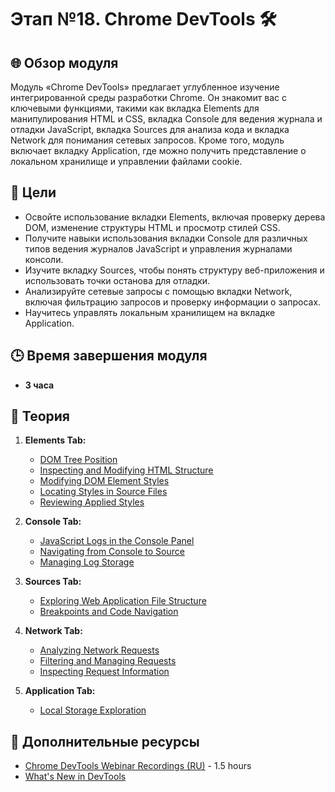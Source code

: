 # Этап №18. Chrome DevTools 🛠️

## 🌐 Обзор модуля

Модуль «Chrome DevTools» предлагает углубленное изучение интегрированной среды разработки Chrome. Он знакомит вас с ключевыми функциями, такими как вкладка Elements для манипулирования HTML и CSS, вкладка Console для ведения журнала и отладки JavaScript, вкладка Sources для анализа кода и вкладка Network для понимания сетевых запросов. Кроме того, модуль включает вкладку Application, где можно получить представление о локальном хранилище и управлении файлами cookie.

## 🎯 Цели

- Освойте использование вкладки Elements, включая проверку дерева DOM, изменение структуры HTML и просмотр стилей CSS.
- Получите навыки использования вкладки Console для различных типов ведения журналов JavaScript и управления журналами консоли.
- Изучите вкладку Sources, чтобы понять структуру веб-приложения и использовать точки останова для отладки.
- Анализируйте сетевые запросы с помощью вкладки Network, включая фильтрацию запросов и проверку информации о запросах.
- Научитесь управлять локальным хранилищем на вкладке Application.

## 🕒 Время завершения модуля

- **3 часа**

## 📖 Теория

1. **Elements Tab:**

   - [DOM Tree Position](https://developer.chrome.com/docs/devtools/dom/#view)
   - [Inspecting and Modifying HTML Structure](https://developer.chrome.com/docs/devtools/dom/#content)
   - [Modifying DOM Element Styles](https://developer.chrome.com/docs/devtools/css/#view)
   - [Locating Styles in Source Files](https://irishdotnet.dev/fridaydevtip-find-the-exact-location-of-where-a-style-is-defined-using-chrome-dev-tools)
   - [Reviewing Applied Styles](https://developer.chrome.com/docs/devtools/css/issues/#css-in-computed)

2. **Console Tab:**

   - [JavaScript Logs in the Console Panel](https://developer.chrome.com/docs/devtools/console/)
   - [Navigating from Console to Source](https://developer.chrome.com/docs/devtools/console/log/#javascript)
   - [Managing Log Storage](https://developer.chrome.com/docs/devtools/console/reference/#persist)

3. **Sources Tab:**

   - [Exploring Web Application File Structure](https://developer.chrome.com/docs/devtools/sources/#files)
   - [Breakpoints and Code Navigation](https://developer.chrome.com/docs/devtools/javascript/#event-breakpoint)

4. **Network Tab:**

   - [Analyzing Network Requests](https://developer.chrome.com/docs/devtools/network/#load)
   - [Filtering and Managing Requests](https://developer.chrome.com/docs/devtools/network/reference/#clear)
   - [Inspecting Request Information](https://developer.chrome.com/docs/devtools/network/#details)

5. **Application Tab:**
   - [Local Storage Exploration](https://developer.chrome.com/docs/devtools/storage/localstorage/)


## 📘 Дополнительные ресурсы

- [Chrome DevTools Webinar Recordings (RU)](https://www.youtube.com/watch?v=gvB0qoio-Ic&list=PLe--kalBDwji8WXKVjhON39X4v_Uj6T_R&index=7) - 1.5 hours
- [What's New in DevTools](https://developer.chrome.com/docs/devtools/news/)